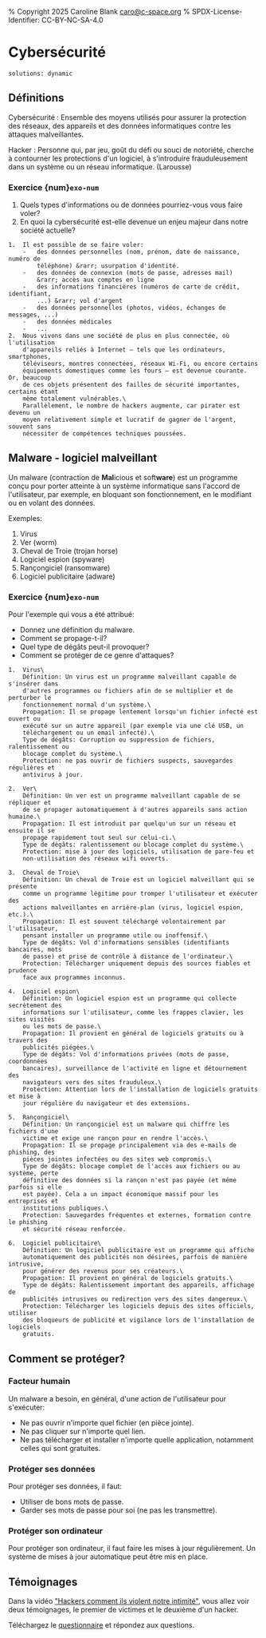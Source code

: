 % Copyright 2025 Caroline Blank <caro@c-space.org>
% SPDX-License-Identifier: CC-BY-NC-SA-4.0

# Cybersécurité

```{metadata}
solutions: dynamic
```

## Définitions

Cybersécurité
: Ensemble des moyens utilisés pour assurer la protection des réseaux, des
appareils et des données informatiques contre les attaques malveillantes.

Hacker
: Personne qui, par jeu, goût du défi ou souci de notoriété, cherche à
contourner les protections d'un logiciel, à s'introduire frauduleusement dans un
système ou un réseau informatique. (Larousse)

### Exercice {num}`exo-num`

1.  Quels types d'informations ou de données pourriez-vous vous faire voler?
2.  En quoi la cybersécurité est-elle devenue un enjeu majeur dans notre
    société actuelle?

```{solution}
1.  Il est possible de se faire voler:
    -   des données personnelles (nom, prénom, date de naissance, numéro de
        téléphone) &rarr; usurpation d'identité.
    -   des données de connexion (mots de passe, adresses mail)
        &rarr; accès aux comptes en ligne
    -   des informations financières (numéros de carte de crédit, identifiant,
        ...) &rarr; vol d'argent
    -   des données personnelles (photos, vidéos, échanges de messages, ...)
    -   des données médicales
    -   ...
2.  Nous vivons dans une société de plus en plus connectée, où l'utilisation
    d'appareils reliés à Internet — tels que les ordinateurs, smartphones,
    téléviseurs, montres connectées, réseaux Wi-Fi, ou encore certains
    équipements domestiques comme les fours — est devenue courante. Or, beaucoup
    de ces objets présentent des failles de sécurité importantes, certains étant
    même totalement vulnérables.\
    Parallèlement, le nombre de hackers augmente, car pirater est devenu un
    moyen relativement simple et lucratif de gagner de l'argent, souvent sans
    nécessiter de compétences techniques poussées.
```

## Malware - logiciel malveillant

Un malware (contraction de **Mal**icious et soft**ware**) est un programme conçu
pour porter atteinte à un système informatique sans l'accord de l'utilisateur,
par exemple, en bloquant son fonctionnement, en le modifiant ou en volant des
données.

Exemples:

1. Virus
2. Ver (worm)
3. Cheval de Troie (trojan horse)
4. Logiciel espion (spyware)
5. Rançongiciel (ransomware)
6. Logiciel publicitaire (adware)

### Exercice {num}`exo-num`

Pour l'exemple qui vous a été attribué:
- Donnez une définition du malware.
- Comment se propage-t-il?
- Quel type de dégâts peut-il provoquer?
- Comment se protéger de ce genre d'attaques?

```{solution}
1.  Virus\
    Définition: Un virus est un programme malveillant capable de s'insérer dans
    d'autres programmes ou fichiers afin de se multiplier et de perturber le
    fonctionnement normal d'un système.\
    Propagation: Il se propage lentement lorsqu'un fichier infecté est ouvert ou
    exécuté sur un autre appareil (par exemple via une clé USB, un
    téléchargement ou un email infecté).\
    Type de dégâts: Corruption ou suppression de fichiers, ralentissement ou
    blocage complet du système.\
    Protection: ne pas ouvrir de fichiers suspects, sauvegardes régulières et
    antivirus à jour.

2.  Ver\
    Définition: Un ver est un programme malveillant capable de se répliquer et
    de se propager automatiquement à d'autres appareils sans action humaine.\
    Propagation: Il est introduit par quelqu'un sur un réseau et ensuite il se
    propage rapidement tout seul sur celui-ci.\
    Type de dégâts: ralentissement ou blocage complet du système.\
    Protection: mise à jour des logiciels, utilisation de pare-feu et
    non-utilisation des réseaux wifi ouverts.

3.  Cheval de Troie\
    Définition: Un cheval de Troie est un logiciel malveillant qui se présente
    comme un programme légitime pour tromper l'utilisateur et exécuter des
    actions malveillantes en arrière-plan (virus, logiciel espion, etc.).\
    Propagation: Il est souvent téléchargé volontairement par l'utilisateur,
    pensant installer un programme utile ou inoffensif.\
    Type de dégâts: Vol d'informations sensibles (identifiants bancaires, mots
    de passe) et prise de contrôle à distance de l'ordinateur.\
    Protection: Télécharger uniquement depuis des sources fiables et prudence
    face aux programmes inconnus.

4.  Logiciel espion\
    Définition: Un logiciel espion est un programme qui collecte secrètement des
    informations sur l'utilisateur, comme les frappes clavier, les sites visités
    ou les mots de passe.\
    Propagation: Il provient en général de logiciels gratuits ou à travers des
    publicités piégées.\
    Type de dégâts: Vol d'informations privées (mots de passe, coordonnées
    bancaires), surveillance de l'activité en ligne et détournement des
    navigateurs vers des sites frauduleux.\
    Protection: Attention lors de l'installation de logiciels gratuits et mise à
    jour régulière du navigateur et des extensions.

5.  Rançongiciel\
    Définition: Un rançongiciel est un malware qui chiffre les fichiers d'une
    victime et exige une rançon pour en rendre l'accès.\
    Propagation: Il se propage principalement via des e-mails de phishing, des
    pièces jointes infectées ou des sites web compromis.\
    Type de dégâts: blocage complet de l'accès aux fichiers ou au système, perte
    définitive des données si la rançon n'est pas payée (et même parfois si elle
    est payée). Cela a un impact économique massif pour les entreprises et
    institutions publiques.\
    Protection: Sauvegardes fréquentes et externes, formation contre le phishing
    et sécurité réseau renforcée.

6.  Logiciel publicitaire\
    Définition: Un logiciel publicitaire est un programme qui affiche
    automatiquement des publicités non désirées, parfois de manière intrusive,
    pour générer des revenus pour ses créateurs.\
    Propagation: Il provient en général de logiciels gratuits.\
    Type de dégâts: Ralentissement important des appareils, affichage de
    publicités intrusives ou redirection vers des sites dangereux.\
    Protection: Télécharger les logiciels depuis des sites officiels, utiliser
    des bloqueurs de publicité et vigilance lors de l'installation de logiciels
    gratuits.
```

## Comment se protéger?

### Facteur humain

Un malware a besoin, en général, d'une action de l'utilisateur pour s'exécuter:

- Ne pas ouvrir n'importe quel fichier (en pièce jointe).
- Ne pas cliquer sur n'importe quel lien.
- Ne pas télécharger et installer n'importe quelle application, notamment celles
qui sont gratuites.

### Protéger ses données

Pour protéger ses données, il faut:
- Utiliser de bons mots de passe.
- Garder ses mots de passe pour soi (ne pas les transmettre).

### Protéger son ordinateur

Pour protéger son ordinateur, il faut faire les mises à jour régulièrement. Un
système de mises à jour automatique peut être mis en place.

## Témoignages

Dans la vidéo ["Hackers comment ils violent notre intimité"](https://www.nanoo.tv/link/v/sgfYfiQG),
vous allez voir deux témoignages, le premier de victimes et le deuxième d'un
hacker.

Téléchargez le [questionnaire](questionnaire-hackers.docx) et répondez aux questions.
